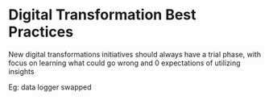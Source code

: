 # Digital Transformation Best Practices

New digital transformations initiatives should always have a trial phase, with focus on learning what could go wrong and 0 expectations of utilizing insights

Eg: data logger swapped


